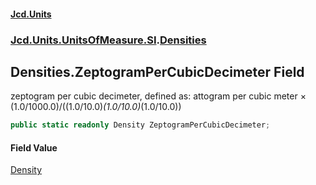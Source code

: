 #### [Jcd.Units](index.md 'index')
### [Jcd.Units.UnitsOfMeasure.SI](Jcd.Units.UnitsOfMeasure.SI.md 'Jcd.Units.UnitsOfMeasure.SI').[Densities](Densities.md 'Jcd.Units.UnitsOfMeasure.SI.Densities')

## Densities.ZeptogramPerCubicDecimeter Field

zeptogram per cubic decimeter, defined as: attogram per cubic meter × (1.0/1000.0)/((1.0/10.0)*(1.0/10.0)*(1.0/10.0))

```csharp
public static readonly Density ZeptogramPerCubicDecimeter;
```

#### Field Value
[Density](Density.md 'Jcd.Units.UnitTypes.Density')